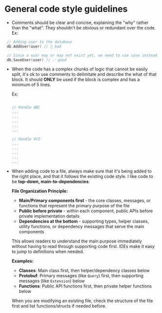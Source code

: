 
# General code style guidelines

* Comments should be clear and concise, explaining the "why" rather than the "what". They shouldn't
  be obvious or redundant over the code. Ex:

 ```go
  // Adding user to the database
  db.AddUser(user) // 🛑 bad

  // Since a user may or may not exist yet, we need to use save instead of add and update
  db.SaveUser(user) // ✅ good
  ```

* When the code has a complex chunks of logic that cannot be easily split, it's ok to use comments
  to delimitate and describe the what of that block. It should **ONLY** be used if the block is
  complex and has a minimum of 5 lines.

  Ex:

  ```go
  
  // Handle ABC
  ...
  ...
  ...
  ...
  ...

  // Handle XYZ
  ...
  ...
  ...
  ...
  ...

  ```

* When adding code to a file, always make sure that it's being added to the right place, and that it
  follows the existing code style. I like code to be **top-down, main-to-dependencies**:
  
  **File Organization Principle:**
  * **Main/Primary components first** - the core classes, messages, or functions that represent the primary purpose of the file
  * **Public before private** - within each component, public APIs before private implementation details  
  * **Dependencies at the bottom** - supporting types, helper classes, utility functions, or dependency messages that serve the main components
  
  This allows readers to understand the main purpose immediately without having to read through supporting code first. IDEs make it easy to jump to definitions when needed.
  
  **Examples:**
  * **Classes**: Main class first, then helper/dependency classes below
  * **Protobuf**: Primary messages (like `Query`) first, then supporting messages (like `Extension`) below
  * **Functions**: Public API functions first, then private helper functions below

  When you are modifying an existing file, check the structure of the file first and list
  functions/structs if needed before.
